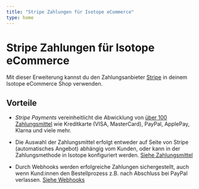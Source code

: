 ```yaml
---
title: "Stripe Zahlungen für Isotope eCommerce"
type: home
---
```


# Stripe Zahlungen für Isotope eCommerce

Mit dieser Erweiterung kannst du den Zahlungsanbieter [Stripe](https://www.stripe.com)
in deinem Isotope eCommerce Shop verwenden.


## Vorteile

- _Stripe Payments_ vereinheitlicht die Abwicklung von [über 100 Zahlungsmittel][Payments] wie
  Kreditkarte (VISA, MasterCard), PayPal, ApplePay, Klarna und viele mehr.

- Die Auswahl der Zahlungsmittel erfolgt entweder auf Seite von Stripe (automatisches Angebot)
  abhängig vom Kunden, oder kann in der Zahlungsmethode in Isotope konfiguriert werden. [Siehe Zahlungsmittel][payment_types]

- Durch Webhooks werden erfolgreiche Zahlungen sichergestellt, auch wenn Kund:innen
  den Bestellprozess z.B. nach Abschluss bei PayPal verlassen. [Siehe Webhooks][webhooks]


[Payments]: https://stripe.com/de-ch/payments/payment-methods
[payment_types]: ./einrichtung#zahlungsarten
[webhooks]: ./webhooks
